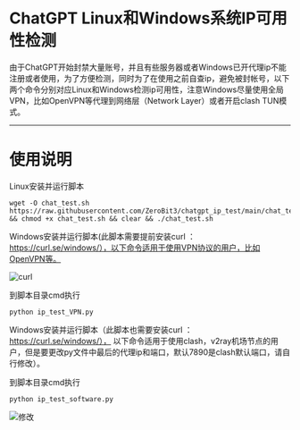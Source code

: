 # ChatGPT Linux和Windows系统IP可用性检测

由于ChatGPT开始封禁大量账号，并且有些服务器或者Windows已开代理ip不能注册或者使用，为了方便检测，同时为了在使用之前自查ip，避免被封帐号，以下两个命令分别对应Linux和Windows检测ip可用性，注意Windows尽量使用全局VPN，比如OpenVPN等代理到网络层（Network Layer）或者开启clash TUN模式。

***

# 使用说明

Linux安装并运行脚本

	wget -O chat_test.sh https://raw.githubusercontent.com/ZeroBit3/chatgpt_ip_test/main/chat_test.sh && chmod +x chat_test.sh && clear && ./chat_test.sh

Windows安装并运行脚本(此脚本需要提前安装curl ：https://curl.se/windows/），以下命令适用于使用VPN协议的用户，比如OpenVPN等。

![curl](https://github.com/ZeroBit3/chatgpt_ip_test/assets/49831656/faf1b5de-985a-4a8c-9ad3-6a9036bb724d)

到脚本目录cmd执行

	python ip_test_VPN.py
 
Windows安装并运行脚本（此脚本也需要安装curl ：https://curl.se/windows/），
以下命令适用于使用clash，v2ray机场节点的用户，但是要更改py文件中最后的代理ip和端口，默认7890是clash默认端口，请自行修改）。

到脚本目录cmd执行

	python ip_test_software.py

 ![修改](https://github.com/ZeroBit3/chatgpt_ip_test/assets/49831656/22c12f47-1cbe-4122-82ca-18c3e89bbd40)
